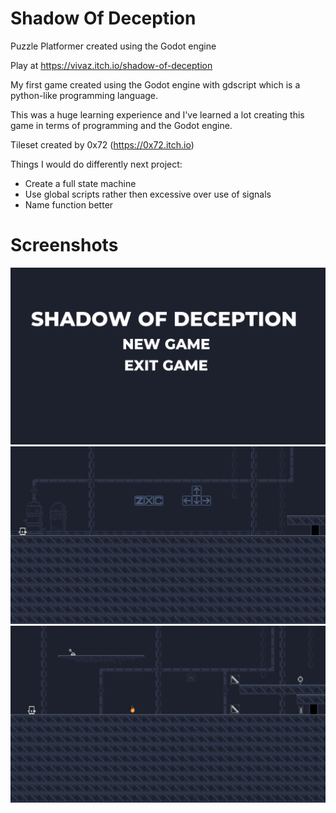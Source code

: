 # Shadow Of Deception
Puzzle Platformer created using the Godot engine

Play at https://vivaz.itch.io/shadow-of-deception

My first game created using the Godot engine with gdscript which is a python-like programming language.

This was a huge learning experience and I've learned a lot creating this game in terms of programming and the Godot engine.

Tileset created by 0x72 (https://0x72.itch.io)

Things I would do differently next project:
- Create a full state machine
- Use global scripts rather then excessive over use of signals
- Name function better

# Screenshots
![](screenshots/0.png)
![](screenshots/1.png)
![](screenshots/2.png)
